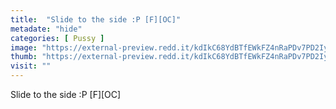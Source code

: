```yaml
---
title:  "Slide to the side :P [F][OC]"
metadate: "hide"
categories: [ Pussy ]
image: "https://external-preview.redd.it/kdIkC68YdBTfEWkFZ4nRaPDv7PD2IybsiyAuxw9dSuw.jpg?auto=webp&s=bda2c36d2fbd5b0631a0e47fe9dceb9992d7433d"
thumb: "https://external-preview.redd.it/kdIkC68YdBTfEWkFZ4nRaPDv7PD2IybsiyAuxw9dSuw.jpg?width=1080&crop=smart&auto=webp&s=cdaf24841f52b0669e1f4b051f883b828798a7a0"
visit: ""
---
```

Slide to the side :P [F][OC]
